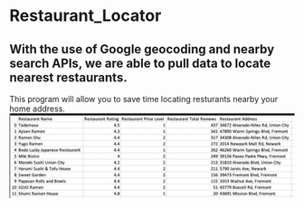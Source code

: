 # Restaurant_Locator
With the use of Google geocoding and nearby search APIs, we are able to pull data to locate nearest restaurants. 
 ---

This program will allow you to save time locating resturants nearby your home address. 
![output.png](Resources/output.png)